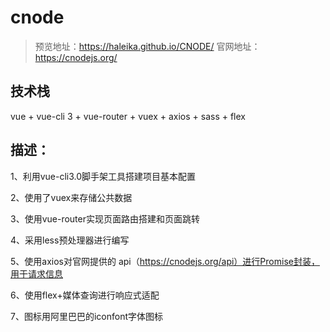 # cnode

> 预览地址：https://haleika.github.io/CNODE/
>官网地址：https://cnodejs.org/

## 技术栈

vue + vue-cli 3 + vue-router + vuex + axios + sass + flex

## 描述：

1、利用vue-cli3.0脚手架工具搭建项目基本配置

2、使用了vuex来存储公共数据

3、使用vue-router实现页面路由搭建和页面跳转

4、采用less预处理器进行编写

5、使用axios对官网提供的 api（https://cnodejs.org/api）进行Promise封装，用于请求信息

6、使用flex+媒体查询进行响应式适配

7、图标用阿里巴巴的iconfont字体图标

